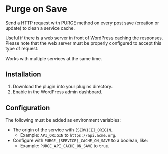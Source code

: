 # Purge on Save

Send a HTTP request with PURGE method on every post save (creation or update) to clean a service cache.

Useful if there is a web server in front of WordPress caching the responses. Please note that the web server must be properly configured to accept this type of request.

Works with multiple services at the same time.

## Installation
1. Download the plugin into your plugins directory.
2. Enable in the WordPress admin dashboard.

## Configuration
The following must be added as environment variables:

- The origin of the service with `[SERVICE]_ORIGIN`.
    - Example: `API_ORIGIN` to `https://api.acme.org`.
- Configure with `PURGE_[SERVICE]_CACHE_ON_SAVE` to a boolean, like:
    - Example: `PURGE_API_CACHE_ON_SAVE` to `true`.
